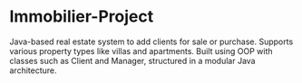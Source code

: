 # Immobilier-Project
Java-based real estate system to add clients for sale or purchase. Supports various property types like villas and apartments. Built using OOP with classes such as Client and Manager, structured in a modular Java architecture.
